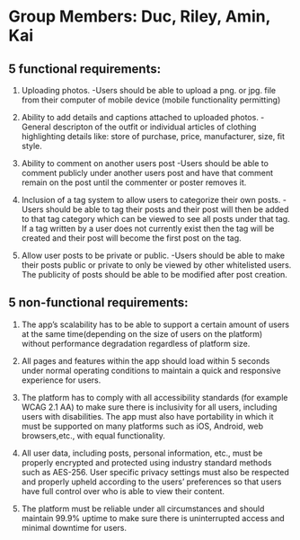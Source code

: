 # Group Members: Duc, Riley, Amin, Kai

## 5 functional requirements:

1) Uploading photos.
-Users should be able to upload a png. or jpg. file from their computer of mobile device (mobile functionality permitting)

2) Ability to add details and captions attached to uploaded photos.
-General descripton of the outfit or individual articles of clothing highlighting details like: store of purchase, price, manufacturer, size, fit style.

3) Ability to comment on another users post
-Users should be able to comment publicly under another users post and have that comment remain on the post until the commenter or poster removes it.

4) Inclusion of a tag system to allow users to categorize their own posts.
-Users should be able to tag their posts and their post will then be added to that tag category which can be viewed to see all posts under that tag. If a tag written by a user does not currently exist then the tag will be created and their post will become the first post on the tag.

5) Allow user posts to be private or public.
-Users should be able to make their posts public or private to only be viewed by other whitelisted users. The publicity of posts should be able to be modified after post creation.


## 5 non-functional requirements:

1. The app’s scalability has to be able to support a certain amount of users at the same time(depending on the size of users on the platform) without performance degradation regardless of platform size.

2. All pages and features within the app should load within 5 seconds under normal operating conditions to maintain a quick and responsive experience for users.

3. The platform has to comply with all accessibility standards (for example WCAG 2.1 AA) to make sure there is inclusivity for all users, including users with disabilities. The app must also have portability in which it must be supported on many platforms such as iOS, Android, web browsers,etc., with equal functionality.

4. All user data, including posts, personal information, etc., must be properly encrypted and protected using industry standard methods such as AES-256. User specific privacy settings must also be respected and properly upheld according to the users’ preferences so that users have full control over who is able to view their content.

5. The platform must be reliable under all circumstances and should maintain 99.9% uptime to make sure there is uninterrupted access and minimal downtime for users. 


